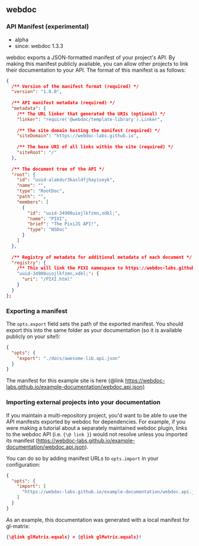 ## webdoc

### API Manifest (experimental)

* alpha
* since: webdoc 1.3.3

webdoc exports a JSON-formatted manifest of your project's API. By making this manifest publicly available,
you can allow other projects to link their documentation to your API. The format of this manifest is as follows:

```json
{
  /** Version of the manifest format (required) */
  "version": "1.0.0",
  
  /** API manifest metadata (required) */
  "metadata": {
    /** The URL linker that generated the URIs (optional) */
    "linker": "require('@webdoc/template-library').Linker",
      
    /** The site domain hosting the manifest (required) */
    "siteDomain": "https://webdoc-labs.github.io",
    
    /** The base URI of all links within the site (required) */
    "siteRoot": "/"
  },
  
  /** The document tree of the API */
  "root": {
    "id": "uuid-alakdur3kasldfjhayiseyk",
    "name": "",
    "type": "RootDoc",
    "path": "",
    "members": [
      {
        "id": "uuid-34908uiojlkfzmn,xdkl;",
        "name": "PIXI",
        "brief": "The PixiJS API!",
        "type": "NSDoc"
      }
    ]
  },
  
  /** Registry of metadata for additional metadata of each document */
  "registry": {
    /** This will link the PIXI namespace to https://webdoc-labs.github.io/example-documentation/PIXI.html! */
    "uuid-34908uiojlkfzmn,xdkl;": {
      "uri": "/PIXI.html"
    }
  }
};
```

### Exporting a manifest

The `opts.export` field sets the path of the exported manifest. You should export this into the same folder
as your documentation (so it is available publicly on your site!):

```json
{
  "opts": {
    "export": "./docs/awesome-lib.api.json"
  }
}
```

The manifest for this example site is here {@link https://webdoc-labs.github.io/example-documentation/webdoc.api.json}

### Importing external projects into your documentation

If you maintain a multi-repository project, you'd want to be able to use the API manifests exported by webdoc
for dependencies. For example, if you were making a tutorial about a separately maintained webdoc plugin,
links to the webdoc API (i.e. `{\@ link }`) would not resolve unless you imported its manifest
(https://webdoc-labs.github.io/example-documentation/webdoc.api.json).

You can do so by adding manifest URLs to `opts.import` in your configuration:

```json
{
  "opts": {
    "import": [
      "https://webdoc-labs.github.io/example-documentation/webdoc.api.json"
    ]
  }
}
```

As an example, this documentation was generated with a local manifest for gl-matrix:

```json
{\@link glMatrix.equals} = {@link glMatrix.equals}!
```